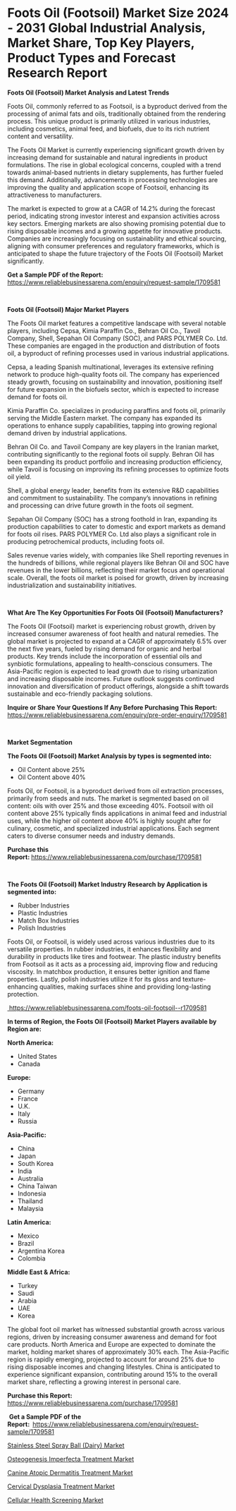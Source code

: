 <p><h1>Foots Oil (Footsoil) Market Size 2024 - 2031 Global Industrial Analysis, Market Share, Top Key Players, Product Types and Forecast Research Report</h1></p><p><strong>Foots Oil (Footsoil) Market Analysis and Latest Trends</strong></p>
<p><p>Foots Oil, commonly referred to as Footsoil, is a byproduct derived from the processing of animal fats and oils, traditionally obtained from the rendering process. This unique product is primarily utilized in various industries, including cosmetics, animal feed, and biofuels, due to its rich nutrient content and versatility.</p><p>The Foots Oil Market is currently experiencing significant growth driven by increasing demand for sustainable and natural ingredients in product formulations. The rise in global ecological concerns, coupled with a trend towards animal-based nutrients in dietary supplements, has further fueled this demand. Additionally, advancements in processing technologies are improving the quality and application scope of Footsoil, enhancing its attractiveness to manufacturers.</p><p>The market is expected to grow at a CAGR of 14.2% during the forecast period, indicating strong investor interest and expansion activities across key sectors. Emerging markets are also showing promising potential due to rising disposable incomes and a growing appetite for innovative products. Companies are increasingly focusing on sustainability and ethical sourcing, aligning with consumer preferences and regulatory frameworks, which is anticipated to shape the future trajectory of the Foots Oil (Footsoil) Market significantly.</p></p>
<p><strong>Get a Sample PDF of the Report:&nbsp;</strong> <a href="https://www.reliablebusinessarena.com/enquiry/request-sample/1709581?utm_campaign=1399&utm_medium=2&utm_source=Github&utm_content=ia&utm_term=21102024&utm_id=foots-oil-footsoil">https://www.reliablebusinessarena.com/enquiry/request-sample/1709581</a></p>
<p>&nbsp;</p>
<p><strong>Foots Oil (Footsoil) Major Market Players</strong></p>
<p><p>The Foots Oil market features a competitive landscape with several notable players, including Cepsa, Kimia Paraffin Co., Behran Oil Co., Tavoil Company, Shell, Sepahan Oil Company (SOC), and PARS POLYMER Co. Ltd. These companies are engaged in the production and distribution of foots oil, a byproduct of refining processes used in various industrial applications.</p><p>Cepsa, a leading Spanish multinational, leverages its extensive refining network to produce high-quality foots oil. The company has experienced steady growth, focusing on sustainability and innovation, positioning itself for future expansion in the biofuels sector, which is expected to increase demand for foots oil.</p><p>Kimia Paraffin Co. specializes in producing paraffins and foots oil, primarily serving the Middle Eastern market. The company has expanded its operations to enhance supply capabilities, tapping into growing regional demand driven by industrial applications.</p><p>Behran Oil Co. and Tavoil Company are key players in the Iranian market, contributing significantly to the regional foots oil supply. Behran Oil has been expanding its product portfolio and increasing production efficiency, while Tavoil is focusing on improving its refining processes to optimize foots oil yield.</p><p>Shell, a global energy leader, benefits from its extensive R&D capabilities and commitment to sustainability. The company’s innovations in refining and processing can drive future growth in the foots oil segment.</p><p>Sepahan Oil Company (SOC) has a strong foothold in Iran, expanding its production capabilities to cater to domestic and export markets as demand for foots oil rises. PARS POLYMER Co. Ltd also plays a significant role in producing petrochemical products, including foots oil.</p><p>Sales revenue varies widely, with companies like Shell reporting revenues in the hundreds of billions, while regional players like Behran Oil and SOC have revenues in the lower billions, reflecting their market focus and operational scale. Overall, the foots oil market is poised for growth, driven by increasing industrialization and sustainability initiatives.</p></p>
<p>&nbsp;</p>
<p><strong>What Are The Key Opportunities For Foots Oil (Footsoil) Manufacturers?</strong></p>
<p><p>The Foots Oil (Footsoil) market is experiencing robust growth, driven by increased consumer awareness of foot health and natural remedies. The global market is projected to expand at a CAGR of approximately 6.5% over the next five years, fueled by rising demand for organic and herbal products. Key trends include the incorporation of essential oils and synbiotic formulations, appealing to health-conscious consumers. The Asia-Pacific region is expected to lead growth due to rising urbanization and increasing disposable incomes. Future outlook suggests continued innovation and diversification of product offerings, alongside a shift towards sustainable and eco-friendly packaging solutions.</p></p>
<p><strong>Inquire or Share Your Questions If Any Before Purchasing This Report:</strong> <a href="https://www.reliablebusinessarena.com/enquiry/pre-order-enquiry/1709581?utm_campaign=1399&utm_medium=2&utm_source=Github&utm_content=ia&utm_term=21102024&utm_id=foots-oil-footsoil">https://www.reliablebusinessarena.com/enquiry/pre-order-enquiry/1709581</a></p>
<p>&nbsp;</p>
<p><strong>Market Segmentation</strong></p>
<p><strong>The Foots Oil (Footsoil) Market Analysis by types is segmented into:</strong></p>
<p><ul><li>Oil Content above 25%</li><li>Oil Content above 40%</li></ul></p>
<p><p>Foots Oil, or Footsoil, is a byproduct derived from oil extraction processes, primarily from seeds and nuts. The market is segmented based on oil content: oils with over 25% and those exceeding 40%. Footsoil with oil content above 25% typically finds applications in animal feed and industrial uses, while the higher oil content above 40% is highly sought after for culinary, cosmetic, and specialized industrial applications. Each segment caters to diverse consumer needs and industry demands.</p></p>
<p><strong>Purchase this Report:&nbsp;</strong><a href="https://www.reliablebusinessarena.com/purchase/1709581?utm_campaign=1399&utm_medium=2&utm_source=Github&utm_content=ia&utm_term=21102024&utm_id=foots-oil-footsoil">https://www.reliablebusinessarena.com/purchase/1709581</a></p>
<p>&nbsp;</p>
<p><strong>The Foots Oil (Footsoil) Market Industry Research by Application is segmented into:</strong></p>
<p><ul><li>Rubber Industries</li><li>Plastic Industries</li><li>Match Box Industries</li><li>Polish Industries</li></ul></p>
<p><p>Foots Oil, or Footsoil, is widely used across various industries due to its versatile properties. In rubber industries, it enhances flexibility and durability in products like tires and footwear. The plastic industry benefits from Footsoil as it acts as a processing aid, improving flow and reducing viscosity. In matchbox production, it ensures better ignition and flame properties. Lastly, polish industries utilize it for its gloss and texture-enhancing qualities, making surfaces shine and providing long-lasting protection.</p></p>
<p><a href="https://www.reliablebusinessarena.com/foots-oil-footsoil--r1709581?utm_campaign=1399&utm_medium=2&utm_source=Github&utm_content=ia&utm_term=21102024&utm_id=foots-oil-footsoil">&nbsp;https://www.reliablebusinessarena.com/foots-oil-footsoil--r1709581</a></p>
<p><strong>In terms of Region, the Foots Oil (Footsoil) Market Players available by Region are:</strong></p>
<p>
    <p> <strong> North America: </strong>
        <ul>
            <li>United States</li>
            <li>Canada</li>
        </ul>
        </p> 
    <p> <strong> Europe: </strong>
        <ul>
            <li>Germany</li>
            <li>France</li>
            <li>U.K.</li>
            <li>Italy</li>
            <li>Russia</li>
        </ul>
        </p> 
    <p> <strong> Asia-Pacific: </strong>
        <ul>
            <li>China</li>
            <li>Japan</li>
            <li>South Korea</li>
            <li>India</li>
            <li>Australia</li>
            <li>China Taiwan</li>
            <li>Indonesia</li>
            <li>Thailand</li>
            <li>Malaysia</li>
        </ul>
        </p> 
    <p> <strong> Latin America: </strong>
        <ul>
            <li>Mexico</li>
            <li>Brazil</li>
            <li>Argentina Korea</li>
            <li>Colombia</li>
        </ul>
        </p> 
    <p> <strong> Middle East & Africa: </strong>
        <ul>
            <li>Turkey</li>
            <li>Saudi</li>
            <li>Arabia</li>
            <li>UAE</li>
            <li>Korea</li>
        </ul>
    </p>
    </p>
<p><p>The global foot oil market has witnessed substantial growth across various regions, driven by increasing consumer awareness and demand for foot care products. North America and Europe are expected to dominate the market, holding market shares of approximately 30% each. The Asia-Pacific region is rapidly emerging, projected to account for around 25% due to rising disposable incomes and changing lifestyles. China is anticipated to experience significant expansion, contributing around 15% to the overall market share, reflecting a growing interest in personal care.</p></p>
<p><strong>Purchase this Report: </strong><a href="https://www.reliablebusinessarena.com/purchase/1709581?utm_campaign=1399&utm_medium=2&utm_source=Github&utm_content=ia&utm_term=21102024&utm_id=foots-oil-footsoil">https://www.reliablebusinessarena.com/purchase/1709581</a></p>
<p>&nbsp;<strong>Get a Sample PDF of the Report:&nbsp;&nbsp;</strong><a href="https://www.reliablebusinessarena.com/enquiry/request-sample/1709581?utm_campaign=1399&utm_medium=2&utm_source=Github&utm_content=ia&utm_term=21102024&utm_id=foots-oil-footsoil">https://www.reliablebusinessarena.com/enquiry/request-sample/1709581</a></p>
<p><strong></strong></p>
<p><p><a href="https://github.com/tamvrosiya/Market-Research-Report-List-6/blob/main/stainless-steel-spray-ball-dairy-market.md?utm_campaign=1399&utm_medium=2&utm_source=Github&utm_content=ia&utm_term=21102024&utm_id=foots-oil-footsoil">Stainless Steel Spray Ball (Dairy) Market</a></p><p><a href="https://www.linkedin.com/pulse/driving-forces-global-osteogenesis-imperfecta-treatment-market-bqkcc?utm_campaign=1399&utm_medium=2&utm_source=Github&utm_content=ia&utm_term=21102024&utm_id=foots-oil-footsoil">Osteogenesis Imperfecta Treatment Market</a></p><p><a href="https://www.linkedin.com/pulse/navigating-global-canine-atopic-dermatitis-treatment-market-from-1ejvc?utm_campaign=1399&utm_medium=2&utm_source=Github&utm_content=ia&utm_term=21102024&utm_id=foots-oil-footsoil">Canine Atopic Dermatitis Treatment Market</a></p><p><a href="https://www.linkedin.com/pulse/cervical-dysplasia-treatment-market-global-regional-analysis-dexfc?utm_campaign=1399&utm_medium=2&utm_source=Github&utm_content=ia&utm_term=21102024&utm_id=foots-oil-footsoil">Cervical Dysplasia Treatment Market</a></p><p><a href="https://www.linkedin.com/pulse/booming-cellular-health-screening-market-sector-analysis-growth-eoowc?utm_campaign=1399&utm_medium=2&utm_source=Github&utm_content=ia&utm_term=21102024&utm_id=foots-oil-footsoil">Cellular Health Screening Market</a></p></p>